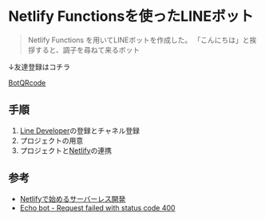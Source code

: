 # Netlify Functionsを使ったLINEボット

> Netlify Functions を用いてLINEボットを作成した。
> 「こんにちは」と挨拶すると、調子を尋ねて来るボット

↓友達登録はコチラ

[BotQRcode](https://qr-official.line.me/sid/L/643ajayb.png)

## 手順

1.  [Line Developer](https://developers.line.biz/ja/)の登録とチャネル登録
1. プロジェクトの用意
1. プロジェクトと[Netlify](https://www.netlify.com/)の連携

## 参考
-  [Netlifyで始めるサーバーレス開発](https://www.amazon.co.jp/dp/B07MYV48H1/ref=dp-kindle-redirect?_encoding=UTF8&btkr=1)
- [Echo bot - Request failed with status code 400](https://github.com/line/line-bot-sdk-nodejs/issues/65#issuecomment-375842192)
